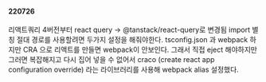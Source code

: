 #### 220726

리액트쿼리 4버전부터 react query -> @tanstack/react-query로 변경됨
import 별칭 절대 경로를 사용할려면 두가지 설정을 해줘야한다.
tsconfig.json 과 webpack 하지만 CRA 으로 리액트를 만들면 webpack이 안보인다.
그래서 직접 eject 해야하지만 그러면 복잡해지고 다시 집어 넣을 수 없어서
craco (create react app configuration override) 라는 라이브러리를 사용해 webpack alias 설정했다.
